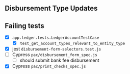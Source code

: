 ## Disbursement Type Updates
## Failing tests
 - [x] `app.ledger.tests.LedgerAccountTestCase`
	 - [x] `test_get_account_types_relevant_to_entity_type`
 - [x] jest `disbursement-form-selectors.test.js`
 - [ ] Cypress `pac/disbursement_form_spec.js`
	 - [ ] should submit bank fee disbursement
 - [x] Cypress `pac/print_checks_spec.js`